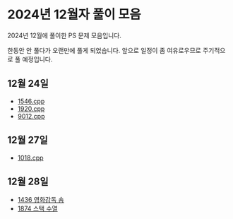 # 2024년 12월자 풀이 모음 #

2024년 12월에 풀이한 PS 문제 모음입니다.

한동안 안 풀다가 오랜만에 풀게 되었습니다. 앞으로 일정이 좀 여유로우므로 주기적으로 풀 예정입니다.

## 12월 24일 ##

- [1546.cpp](20241224/1546번-평균.md)
- [1920.cpp](20241224/1920번-수%20찾기.md)
- [9012.cpp](20241224/9012번-괄호.md)

## 12월 27일 ##

- [1018.cpp](20241227/1018번-체스판%20다시%20칠하기.md)

## 12월 28일 ##

- [1436 영화감독 숌](20241228/1436번-영화감독%20숌.md)
- [1874 스택 수열](20241228/1874번-스택%20수열.md)
